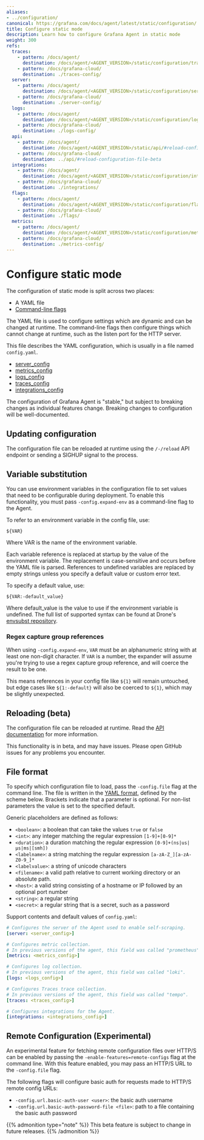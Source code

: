 ```yaml
---
aliases:
- ../configuration/
canonical: https://grafana.com/docs/agent/latest/static/configuration/
title: Configure static mode
description: Learn how to configure Grafana Agent in static mode
weight: 300
refs:
  traces:
    - pattern: /docs/agent/
      destination: /docs/agent/<AGENT_VERSION>/static/configuration/traces-config/
    - pattern: /docs/grafana-cloud/
      destination: ./traces-config/
  server:
    - pattern: /docs/agent/
      destination: /docs/agent/<AGENT_VERSION>/static/configuration/server-config/
    - pattern: /docs/grafana-cloud/
      destination: ./server-config/
  logs:
    - pattern: /docs/agent/
      destination: /docs/agent/<AGENT_VERSION>/static/configuration/logs-config/
    - pattern: /docs/grafana-cloud/
      destination: ./logs-config/
  api:
    - pattern: /docs/agent/
      destination: /docs/agent/<AGENT_VERSION>/static/api/#reload-configuration-file-beta
    - pattern: /docs/grafana-cloud/
      destination: ../api/#reload-configuration-file-beta
  integrations:
    - pattern: /docs/agent/
      destination: /docs/agent/<AGENT_VERSION>/static/configuration/integrations/
    - pattern: /docs/grafana-cloud/
      destination: ./integrations/
  flags:
    - pattern: /docs/agent/
      destination: /docs/agent/<AGENT_VERSION>/static/configuration/flags/
    - pattern: /docs/grafana-cloud/
      destination: ./flags/
  metrics:
    - pattern: /docs/agent/
      destination: /docs/agent/<AGENT_VERSION>/static/configuration/metrics-config/
    - pattern: /docs/grafana-cloud/
      destination: ./metrics-config/
---
```


# Configure static mode

The configuration of static mode is split across two places:

* A YAML file
* [Command-line flags](ref:flags)

The YAML file is used to configure settings which are dynamic and can be
changed at runtime. The command-line flags then configure things which cannot
change at runtime, such as the listen port for the HTTP server.

This file describes the YAML configuration, which is usually in a file named `config.yaml`.

- [server_config](ref:server)
- [metrics_config](ref:metrics)
- [logs_config](ref:logs)
- [traces_config](ref:traces)
- [integrations_config](ref:integrations)

The configuration of Grafana Agent is "stable," but subject to breaking changes
as individual features change. Breaking changes to configuration will be
well-documented.

## Updating configuration

The configuration file can be reloaded at runtime using the `/-/reload` API
endpoint or sending a SIGHUP signal to the process.

## Variable substitution

You can use environment variables in the configuration file to set values that
need to be configurable during deployment. To enable this functionality, you
must pass `-config.expand-env` as a command-line flag to the Agent.

To refer to an environment variable in the config file, use:

```
${VAR}
```

Where VAR is the name of the environment variable.

Each variable reference is replaced at startup by the value of the environment
variable. The replacement is case-sensitive and occurs before the YAML file is
parsed. References to undefined variables are replaced by empty strings unless
you specify a default value or custom error text.

To specify a default value, use:

```
${VAR:-default_value}
```

Where default_value is the value to use if the environment variable is
undefined. The full list of supported syntax can be found at Drone's
[envsubst repository](https://github.com/drone/envsubst).

### Regex capture group references

When using `-config.expand-env`, `VAR` must be an alphanumeric string with at
least one non-digit character. If `VAR` is a number, the expander will assume
you're trying to use a regex capture group reference, and will coerce the result
to be one.

This means references in your config file like `${1}` will remain
untouched, but edge cases like `${1:-default}` will also be coerced to `${1}`,
which may be slightly unexpected.

## Reloading (beta)

The configuration file can be reloaded at runtime. Read the [API documentation](ref:api) for more information.

This functionality is in beta, and may have issues. Please open GitHub issues
for any problems you encounter.

## File format

To specify which configuration file to load, pass the `-config.file` flag at
the command line. The file is written in the [YAML
format](https://en.wikipedia.org/wiki/YAML), defined by the scheme below.
Brackets indicate that a parameter is optional. For non-list parameters the
value is set to the specified default.

Generic placeholders are defined as follows:

- `<boolean>`: a boolean that can take the values `true` or `false`
- `<int>`: any integer matching the regular expression `[1-9]+[0-9]*`
- `<duration>`: a duration matching the regular expression `[0-9]+(ns|us|µs|ms|[smh])`
- `<labelname>`: a string matching the regular expression `[a-zA-Z_][a-zA-Z0-9_]*`
- `<labelvalue>`: a string of unicode characters
- `<filename>`: a valid path relative to current working directory or an
    absolute path.
- `<host>`: a valid string consisting of a hostname or IP followed by an optional port number
- `<string>`: a regular string
- `<secret>`: a regular string that is a secret, such as a password

Support contents and default values of `config.yaml`:

```yaml
# Configures the server of the Agent used to enable self-scraping.
[server: <server_config>]

# Configures metric collection.
# In previous versions of the agent, this field was called "prometheus".
[metrics: <metrics_config>]

# Configures log collection.
# In previous versions of the agent, this field was called "loki".
[logs: <logs_config>]

# Configures Traces trace collection.
# In previous versions of the agent, this field was called "tempo".
[traces: <traces_config>]

# Configures integrations for the Agent.
[integrations: <integrations_config>]
```

## Remote Configuration (Experimental)

An experimental feature for fetching remote configuration files over HTTP/S can be
enabled by passing the `-enable-features=remote-configs` flag at the command line.
With this feature enabled, you may pass an HTTP/S URL to the `-config.file` flag.

The following flags will configure basic auth for requests made to HTTP/S remote config URLs:
- `-config.url.basic-auth-user <user>`: the basic auth username
- `-config.url.basic-auth-password-file <file>`: path to a file containing the basic auth password

{{% admonition type="note" %}}
This beta feature is subject to change in future releases.
{{% /admonition %}}

